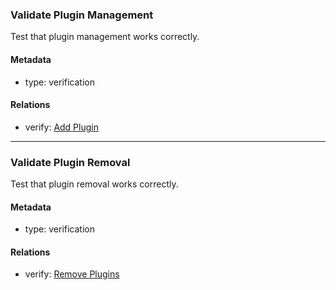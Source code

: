 ### Validate Plugin Management

Test that plugin management works correctly.

#### Metadata
  * type: verification

#### Relations
  * verify: [Add Plugin](Requirements.md#add-plugin)

---

### Validate Plugin Removal

Test that plugin removal works correctly.

#### Metadata
  * type: verification

#### Relations
  * verify: [Remove Plugins](Requirements.md#remove-plugins)
